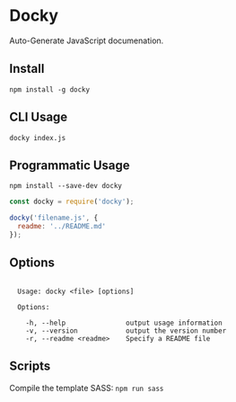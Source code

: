 # Docky
Auto-Generate JavaScript documenation.

## Install
`npm install -g docky`

## CLI Usage
`docky index.js`

## Programmatic Usage

`npm install --save-dev docky`

```javascript
const docky = require('docky');

docky('filename.js', {
  readme: '../README.md'
});
```

## Options
```shell

  Usage: docky <file> [options]

  Options:

    -h, --help               output usage information
    -v, --version            output the version number
    -r, --readme <readme>    Specify a README file
```

## Scripts
Compile the template SASS:
`npm run sass`
